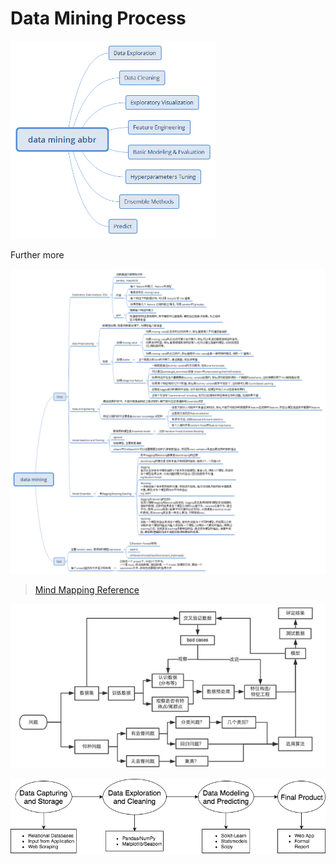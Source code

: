 # Data Mining Process

<img src="./images/data_mining_abbr.PNG" width="65%" height="65%"/>

Further more

![detail](./images/data_mining_detail.png)
> [Mind Mapping Reference](http://www.jianshu.com/p/32def2294ae6)

![steps](./images/steps.jpg)

![pip](./images/data_pip.PNG)
